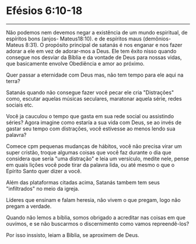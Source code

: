 <!DOCTYPE html>
<html lang="pt-br">
<head>
    <meta charset="UTF-8">
    <meta http-equiv="X-UA-Compatible" content="IE=edge">
    <meta name="viewport" content="width=device-width, initial-scale=1.0">
    <title>O mundo Espiritual</title>
</head>
<body>
<h1> Efésios 6:10-18</h1>
<hr>
    <p>Não podemos nem devemos negar a existência de um mundo espiritual, de espíritos bons (anjos- Mateus18:10). e de espíritos maus (demônios- Mateus 8:31). O propósito principal de satanás é nos enganar e nos fazer adorar a ele em vez de adorar-mos a Deus. Ele tem êxito nisso quando consegue nos desviar da Bíblia e da vontade de Deus para nossas vidas, que basicamente envolve Obediência e amor ao próximo.
        <p>Quer passar a eternidade com Deus mas, não tem tempo para ele aqui na terra?
            <p>Satanás quando não consegue fazer você pecar ele cria "Distraçôes" como, escutar aquelas músicas seculares, maratonar aquela série, redes sociais etc.
                <p>Você ja cauculou o tempo que gasta em sua rede social ou assistindo séries? Agora imagine como estaría a sua vida com Deus, se ao invés  de gastar seu tempo com distrações, você estivesse ao menos lendo sua palavra?
                    <p>Comece cpm pequenas mudanças de hábitos, você não precisa virar um super cristão, troque algumas coisas que você faz durante o dia que considera que sería "uma distração" e leia um versículo, medite nele, pense em quais lições você pode tirar da palavra lida, ou até mesmo o que o Epírito Santo quer dizer a você.
                    <p>Além das plataformas citadas acima, Satanás tambem tem seus "infiltrados" no meio da igreja.
                        <p>Líderes que ensinam e falam heresia, nâo vivem o que pregam, logo não pregam a verdade.
                            <p>Quando não lemos a bíblia, somos obrigado a acreditar nas coisas em que ouvímos, e se não buscarmos o discernimento como vamos repreendê-los?
                                <p>Por isso inssisto, leiam a Bíblia, se aproximem de Deus.</p>
                            </p>
                        </p>
                    </p>
                    </p>
                </p>
            </p>
        </p>
    </p>
</h1>
</body>
</html>

